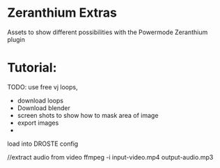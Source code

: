 # Zeranthium Extras

Assets to show different possibilities with the Powermode Zeranthium  plugin



# Tutorial:

TODO: use free vj loops,
- download loops
- Download blender
- screen shots to show how to mask area of image
- export images
- 
load into DROSTE config



//extract audio from video
ffmpeg -i input-video.mp4 output-audio.mp3